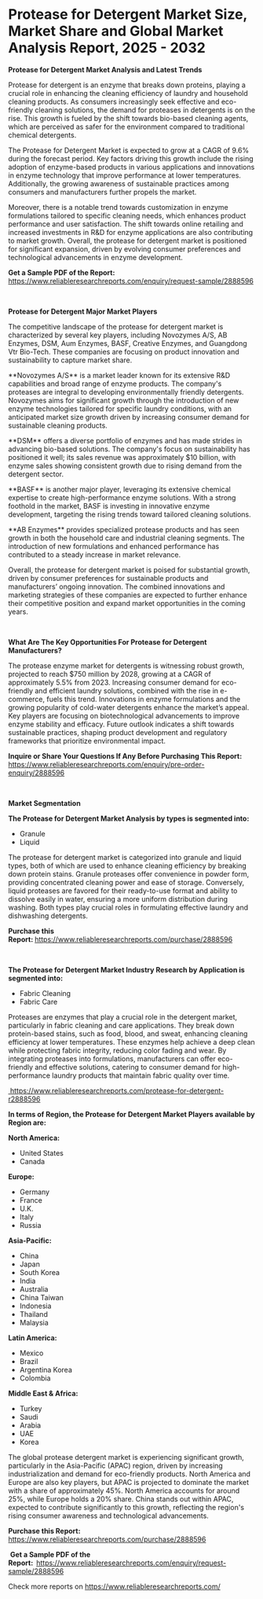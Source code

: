 <p><h1>Protease for Detergent Market Size, Market Share and Global Market Analysis Report, 2025 - 2032</h1></p><p><strong>Protease for Detergent Market Analysis and Latest Trends</strong></p>
<p><p>Protease for detergent is an enzyme that breaks down proteins, playing a crucial role in enhancing the cleaning efficiency of laundry and household cleaning products. As consumers increasingly seek effective and eco-friendly cleaning solutions, the demand for proteases in detergents is on the rise. This growth is fueled by the shift towards bio-based cleaning agents, which are perceived as safer for the environment compared to traditional chemical detergents.</p><p>The Protease for Detergent Market is expected to grow at a CAGR of 9.6% during the forecast period. Key factors driving this growth include the rising adoption of enzyme-based products in various applications and innovations in enzyme technology that improve performance at lower temperatures. Additionally, the growing awareness of sustainable practices among consumers and manufacturers further propels the market.</p><p>Moreover, there is a notable trend towards customization in enzyme formulations tailored to specific cleaning needs, which enhances product performance and user satisfaction. The shift towards online retailing and increased investments in R&D for enzyme applications are also contributing to market growth. Overall, the protease for detergent market is positioned for significant expansion, driven by evolving consumer preferences and technological advancements in enzyme development.</p></p>
<p><strong>Get a Sample PDF of the Report:&nbsp;</strong> <a href="https://www.reliableresearchreports.com/enquiry/request-sample/2888596?utm_campaign=2192&utm_medium=2&utm_source=Github&utm_content=ia&utm_term=14032025&utm_id=protease-for-detergent">https://www.reliableresearchreports.com/enquiry/request-sample/2888596</a></p>
<p>&nbsp;</p>
<p><strong>Protease for Detergent Major Market Players</strong></p>
<p><p>The competitive landscape of the protease for detergent market is characterized by several key players, including Novozymes A/S, AB Enzymes, DSM, Aum Enzymes, BASF, Creative Enzymes, and Guangdong Vtr Bio-Tech. These companies are focusing on product innovation and sustainability to capture market share.</p><p>**Novozymes A/S** is a market leader known for its extensive R&D capabilities and broad range of enzyme products. The company's proteases are integral to developing environmentally friendly detergents. Novozymes aims for significant growth through the introduction of new enzyme technologies tailored for specific laundry conditions, with an anticipated market size growth driven by increasing consumer demand for sustainable cleaning products.</p><p>**DSM** offers a diverse portfolio of enzymes and has made strides in advancing bio-based solutions. The company's focus on sustainability has positioned it well; its sales revenue was approximately $10 billion, with enzyme sales showing consistent growth due to rising demand from the detergent sector.</p><p>**BASF** is another major player, leveraging its extensive chemical expertise to create high-performance enzyme solutions. With a strong foothold in the market, BASF is investing in innovative enzyme development, targeting the rising trends toward tailored cleaning solutions. </p><p>**AB Enzymes** provides specialized protease products and has seen growth in both the household care and industrial cleaning segments. The introduction of new formulations and enhanced performance has contributed to a steady increase in market relevance.</p><p>Overall, the protease for detergent market is poised for substantial growth, driven by consumer preferences for sustainable products and manufacturers’ ongoing innovation. The combined innovations and marketing strategies of these companies are expected to further enhance their competitive position and expand market opportunities in the coming years.</p></p>
<p>&nbsp;</p>
<p><strong>What Are The Key Opportunities For Protease for Detergent Manufacturers?</strong></p>
<p><p>The protease enzyme market for detergents is witnessing robust growth, projected to reach $750 million by 2028, growing at a CAGR of approximately 5.5% from 2023. Increasing consumer demand for eco-friendly and efficient laundry solutions, combined with the rise in e-commerce, fuels this trend. Innovations in enzyme formulations and the growing popularity of cold-water detergents enhance the market’s appeal. Key players are focusing on biotechnological advancements to improve enzyme stability and efficacy. Future outlook indicates a shift towards sustainable practices, shaping product development and regulatory frameworks that prioritize environmental impact.</p></p>
<p><strong>Inquire or Share Your Questions If Any Before Purchasing This Report:</strong> <a href="https://www.reliableresearchreports.com/enquiry/pre-order-enquiry/2888596?utm_campaign=2192&utm_medium=2&utm_source=Github&utm_content=ia&utm_term=14032025&utm_id=protease-for-detergent">https://www.reliableresearchreports.com/enquiry/pre-order-enquiry/2888596</a></p>
<p>&nbsp;</p>
<p><strong>Market Segmentation</strong></p>
<p><strong>The Protease for Detergent Market Analysis by types is segmented into:</strong></p>
<p><ul><li>Granule</li><li>Liquid</li></ul></p>
<p><p>The protease for detergent market is categorized into granule and liquid types, both of which are used to enhance cleaning efficiency by breaking down protein stains. Granule proteases offer convenience in powder form, providing concentrated cleaning power and ease of storage. Conversely, liquid proteases are favored for their ready-to-use format and ability to dissolve easily in water, ensuring a more uniform distribution during washing. Both types play crucial roles in formulating effective laundry and dishwashing detergents.</p></p>
<p><strong>Purchase this Report:&nbsp;</strong><a href="https://www.reliableresearchreports.com/purchase/2888596?utm_campaign=2192&utm_medium=2&utm_source=Github&utm_content=ia&utm_term=14032025&utm_id=protease-for-detergent">https://www.reliableresearchreports.com/purchase/2888596</a></p>
<p>&nbsp;</p>
<p><strong>The Protease for Detergent Market Industry Research by Application is segmented into:</strong></p>
<p><ul><li>Fabric Cleaning</li><li>Fabric Care</li></ul></p>
<p><p>Proteases are enzymes that play a crucial role in the detergent market, particularly in fabric cleaning and care applications. They break down protein-based stains, such as food, blood, and sweat, enhancing cleaning efficiency at lower temperatures. These enzymes help achieve a deep clean while protecting fabric integrity, reducing color fading and wear. By integrating proteases into formulations, manufacturers can offer eco-friendly and effective solutions, catering to consumer demand for high-performance laundry products that maintain fabric quality over time.</p></p>
<p><a href="https://www.reliableresearchreports.com/protease-for-detergent-r2888596?utm_campaign=2192&utm_medium=2&utm_source=Github&utm_content=ia&utm_term=14032025&utm_id=protease-for-detergent">&nbsp;https://www.reliableresearchreports.com/protease-for-detergent-r2888596</a></p>
<p><strong>In terms of Region, the Protease for Detergent Market Players available by Region are:</strong></p>
<p>
    <p> <strong> North America: </strong>
        <ul>
            <li>United States</li>
            <li>Canada</li>
        </ul>
        </p> 
    <p> <strong> Europe: </strong>
        <ul>
            <li>Germany</li>
            <li>France</li>
            <li>U.K.</li>
            <li>Italy</li>
            <li>Russia</li>
        </ul>
        </p> 
    <p> <strong> Asia-Pacific: </strong>
        <ul>
            <li>China</li>
            <li>Japan</li>
            <li>South Korea</li>
            <li>India</li>
            <li>Australia</li>
            <li>China Taiwan</li>
            <li>Indonesia</li>
            <li>Thailand</li>
            <li>Malaysia</li>
        </ul>
        </p> 
    <p> <strong> Latin America: </strong>
        <ul>
            <li>Mexico</li>
            <li>Brazil</li>
            <li>Argentina Korea</li>
            <li>Colombia</li>
        </ul>
        </p> 
    <p> <strong> Middle East & Africa: </strong>
        <ul>
            <li>Turkey</li>
            <li>Saudi</li>
            <li>Arabia</li>
            <li>UAE</li>
            <li>Korea</li>
        </ul>
    </p>
    </p>
<p><p>The global protease detergent market is experiencing significant growth, particularly in the Asia-Pacific (APAC) region, driven by increasing industrialization and demand for eco-friendly products. North America and Europe are also key players, but APAC is projected to dominate the market with a share of approximately 45%. North America accounts for around 25%, while Europe holds a 20% share. China stands out within APAC, expected to contribute significantly to this growth, reflecting the region's rising consumer awareness and technological advancements.</p></p>
<p><strong>Purchase this Report: </strong><a href="https://www.reliableresearchreports.com/purchase/2888596?utm_campaign=2192&utm_medium=2&utm_source=Github&utm_content=ia&utm_term=14032025&utm_id=protease-for-detergent">https://www.reliableresearchreports.com/purchase/2888596</a></p>
<p>&nbsp;<strong>Get a Sample PDF of the Report:&nbsp;&nbsp;</strong><a href="https://www.reliableresearchreports.com/enquiry/request-sample/2888596?utm_campaign=2192&utm_medium=2&utm_source=Github&utm_content=ia&utm_term=14032025&utm_id=protease-for-detergent">https://www.reliableresearchreports.com/enquiry/request-sample/2888596</a></p>
<p><strong></strong></p>
<p>Check more reports on <a href="https://www.reliableresearchreports.com/?utm_campaign=2192&utm_medium=2&utm_source=Github&utm_content=ia&utm_term=14032025&utm_id=protease-for-detergent">https://www.reliableresearchreports.com/</a></p>